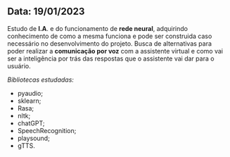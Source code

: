 ## Data: 19/01/2023

Estudo de **I.A**. e do funcionamento de **rede neural**, adquirindo conhecimento de como a mesma funciona e pode ser construida caso necessário no desenvolvimento do projeto. Busca de alternativas para poder realizar a **comunicação por voz** com a assistente virtual e como vai ser a inteligência por trás das respostas que o assistente vai dar para o usuário.

*Bibliotecas estudadas:*
- pyaudio;
- sklearn;
- Rasa;
- nltk;
- chatGPT;
- SpeechRecognition;
- playsound;
- gTTS.